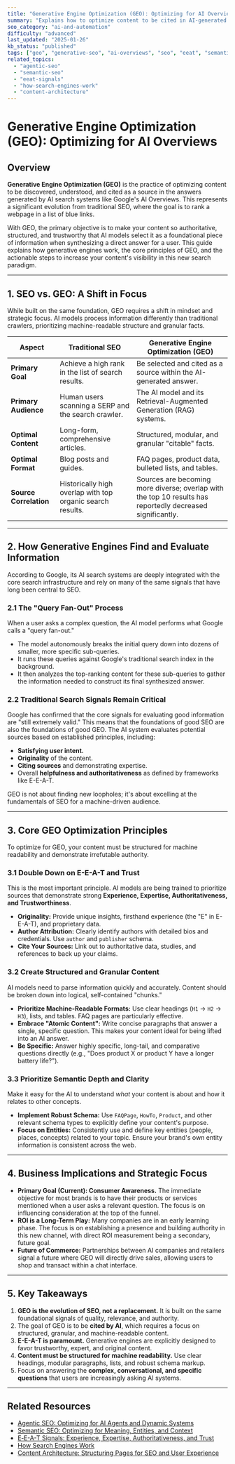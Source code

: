 ```yaml
---
title: "Generative Engine Optimization (GEO): Optimizing for AI Overviews"
summary: "Explains how to optimize content to be cited in AI-generated search answers by focusing on E-E-A-T, semantic structure, and content modularity."
seo_category: "ai-and-automation"
difficulty: "advanced"
last_updated: "2025-01-26"
kb_status: "published"
tags: ["geo", "generative-seo", "ai-overviews", "seo", "eeat", "semantic-seo", "rag", "entity-optimization"]
related_topics:
  - "agentic-seo"
  - "semantic-seo"
  - "eeat-signals"
  - "how-search-engines-work"
  - "content-architecture"
---
```


# Generative Engine Optimization (GEO): Optimizing for AI Overviews

## Overview

**Generative Engine Optimization (GEO)** is the practice of optimizing content to be discovered, understood, and cited as a source in the answers generated by AI search systems like Google's AI Overviews. This represents a significant evolution from traditional SEO, where the goal is to rank a webpage in a list of blue links.

With GEO, the primary objective is to make your content so authoritative, structured, and trustworthy that AI models select it as a foundational piece of information when synthesizing a direct answer for a user. This guide explains how generative engines work, the core principles of GEO, and the actionable steps to increase your content's visibility in this new search paradigm.

---

## 1. SEO vs. GEO: A Shift in Focus

While built on the same foundation, GEO requires a shift in mindset and strategic focus. AI models process information differently than traditional crawlers, prioritizing machine-readable structure and granular facts.

| Aspect | Traditional SEO | Generative Engine Optimization (GEO) |
|---|---|---|
| **Primary Goal** | Achieve a high rank in the list of search results. | Be selected and cited as a source within the AI-generated answer. |
| **Primary Audience**| Human users scanning a SERP and the search crawler. | The AI model and its Retrieval-Augmented Generation (RAG) systems. |
| **Optimal Content**| Long-form, comprehensive articles. | Structured, modular, and granular "citable" facts. |
| **Optimal Format**| Blog posts and guides. | FAQ pages, product data, bulleted lists, and tables. |
| **Source Correlation**| Historically high overlap with top organic search results. | Sources are becoming more diverse; overlap with the top 10 results has reportedly decreased significantly. |

---

## 2. How Generative Engines Find and Evaluate Information

According to Google, its AI search systems are deeply integrated with the core search infrastructure and rely on many of the same signals that have long been central to SEO.

### 2.1 The "Query Fan-Out" Process
When a user asks a complex question, the AI model performs what Google calls a "query fan-out."
-   The model autonomously breaks the initial query down into dozens of smaller, more specific sub-queries.
-   It runs these queries against Google's traditional search index in the background.
-   It then analyzes the top-ranking content for these sub-queries to gather the information needed to construct its final synthesized answer.

### 2.2 Traditional Search Signals Remain Critical
Google has confirmed that the core signals for evaluating good information are "still extremely valid." This means that the foundations of good SEO are also the foundations of good GEO. The AI system evaluates potential sources based on established principles, including:
-   **Satisfying user intent.**
-   **Originality** of the content.
-   **Citing sources** and demonstrating expertise.
-   Overall **helpfulness and authoritativeness** as defined by frameworks like E-E-A-T.

GEO is not about finding new loopholes; it's about excelling at the fundamentals of SEO for a machine-driven audience.

---

## 3. Core GEO Optimization Principles

To optimize for GEO, your content must be structured for machine readability and demonstrate irrefutable authority.

### 3.1 Double Down on E-E-A-T and Trust
This is the most important principle. AI models are being trained to prioritize sources that demonstrate strong **Experience, Expertise, Authoritativeness, and Trustworthiness**.
-   **Originality:** Provide unique insights, firsthand experience (the "E" in E-E-A-T), and proprietary data.
-   **Author Attribution:** Clearly identify authors with detailed bios and credentials. Use `author` and `publisher` schema.
-   **Cite Your Sources:** Link out to authoritative data, studies, and references to back up your claims.

### 3.2 Create Structured and Granular Content
AI models need to parse information quickly and accurately. Content should be broken down into logical, self-contained "chunks."
-   **Prioritize Machine-Readable Formats:** Use clear headings (`H1` -> `H2` -> `H3`), lists, and tables. FAQ pages are particularly effective.
-   **Embrace "Atomic Content":** Write concise paragraphs that answer a single, specific question. This makes your content ideal for being lifted into an AI answer.
-   **Be Specific:** Answer highly specific, long-tail, and comparative questions directly (e.g., "Does product X or product Y have a longer battery life?").

### 3.3 Prioritize Semantic Depth and Clarity
Make it easy for the AI to understand *what* your content is about and how it relates to other concepts.
-   **Implement Robust Schema:** Use `FAQPage`, `HowTo`, `Product`, and other relevant schema types to explicitly define your content's purpose.
-   **Focus on Entities:** Consistently use and define key entities (people, places, concepts) related to your topic. Ensure your brand's own entity information is consistent across the web.

---

## 4. Business Implications and Strategic Focus

-   **Primary Goal (Current): Consumer Awareness.** The immediate objective for most brands is to have their products or services mentioned when a user asks a relevant question. The focus is on influencing consideration at the top of the funnel.
-   **ROI is a Long-Term Play:** Many companies are in an early learning phase. The focus is on establishing a presence and building authority in this new channel, with direct ROI measurement being a secondary, future goal.
-   **Future of Commerce:** Partnerships between AI companies and retailers signal a future where GEO will directly drive sales, allowing users to shop and transact within a chat interface.

---

## 5. Key Takeaways

1.  **GEO is the evolution of SEO, not a replacement.** It is built on the same foundational signals of quality, relevance, and authority.
2.  The goal of GEO is to be **cited by AI**, which requires a focus on structured, granular, and machine-readable content.
3.  **E-E-A-T is paramount.** Generative engines are explicitly designed to favor trustworthy, expert, and original content.
4.  **Content must be structured for machine readability.** Use clear headings, modular paragraphs, lists, and robust schema markup.
5.  Focus on answering the **complex, conversational, and specific questions** that users are increasingly asking AI systems.

---

## Related Resources
- [Agentic SEO: Optimizing for AI Agents and Dynamic Systems](./2_agentic-seo.md)
- [Semantic SEO: Optimizing for Meaning, Entities, and Context](/Knowledge/SEO/3_technical-seo/6_semantic-seo.md)
- [E‑E-A-T Signals: Experience, Expertise, Authoritativeness, and Trust](/Knowledge/SEO/0_fundamentals/5_eeat-signals.md)
- [How Search Engines Work](/Knowledge/SEO/0_fundamentals/2_how-search-engines-work.md)
- [Content Architecture: Structuring Pages for SEO and User Experience](/Knowledge/SEO/2_content-and-on-page/1_content-architecture.md)
